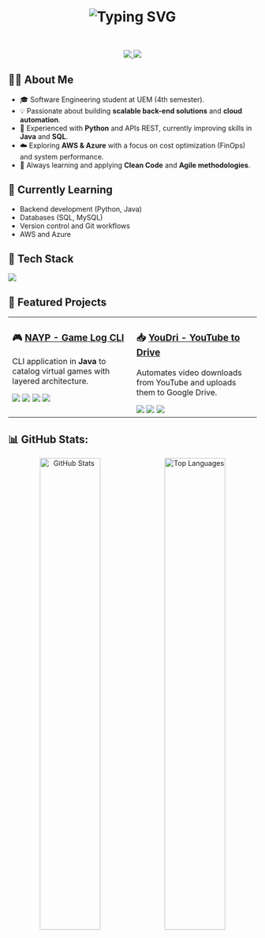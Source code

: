 <h1 align="center">
  <img src="https://readme-typing-svg.demolab.com?font=Fira+Code&weight=700&size=32&pause=1000&color=FFFFFF&center=true&vCenter=true&width=800&lines=Welcome+to+my+GitHub+Profile%21;I'm+Matheus+Frazatto!" alt="Typing SVG" />
</h1>

<br>

<p align="center">
  <a href="mailto:matheusfrazattodias@gmail.com">
    <img src="https://img.shields.io/badge/Email-D14836?style=for-the-badge&logo=gmail&logoColor=white" />
  </a>
  <a href="https://www.linkedin.com/in/matheus-frazatto-dias-093ba5338/" target="_blank">
    <img src="https://img.shields.io/badge/LinkedIn-0077B5?style=for-the-badge&logo=linkedin&logoColor=white" />
  </a>
</p>

## 👨‍💻 About Me
- 🎓 Software Engineering student at UEM (4th semester).
- 💡 Passionate about building **scalable back-end solutions** and **cloud automation**.
- 🐍 Experienced with **Python** and APIs REST, currently improving skills in **Java** and **SQL**.
- ☁️ Exploring **AWS & Azure** with a focus on cost optimization (FinOps) and system performance.
- 🚀 Always learning and applying **Clean Code** and **Agile methodologies**.

## 🌱 Currently Learning
- Backend development (Python, Java)
- Databases (SQL, MySQL)
- Version control and Git workflows
- AWS and Azure

## 🚀 Tech Stack

<p align="left">
  <a href="https://skillicons.dev">
    <img src="https://skillicons.dev/icons?i=python,java,javascript,sqlite,mysql,git,docker,linux" />
  </a>
</p>

## 📌 Featured Projects

<table align="center">
  <tr>
    <td width="50%" valign="top">
      <h3>🎮 <a href="https://github.com/MatheusFrazatto/NAYP---Game_Log_CLI">NAYP - Game Log CLI</a></h3>
      <p>CLI application in <b>Java</b> to catalog virtual games with layered architecture.</p>
      <img src="https://img.shields.io/badge/Java-17+-orange?style=for-the-badge&logo=java" />
      <img src="https://img.shields.io/badge/Maven-3.8+-red?style=for-the-badge&logo=apache-maven" />
      <img src="https://img.shields.io/badge/SQLite-003B57?style=for-the-badge&logo=sqlite" />
      <img src="https://img.shields.io/badge/RAWG_API-000000?style=for-the-badge" />
    </td>
    <td width="50%" valign="top">
      <h3>📥 <a href="https://github.com/MatheusFrazatto/YouDri---Youtube_To_Drive">YouDri - YouTube to Drive</a></h3>
      <p>Automates video downloads from YouTube and uploads them to Google Drive.</p>
      <img src="https://img.shields.io/badge/Python-3.7+-blue?style=for-the-badge&logo=python" />
      <img src="https://img.shields.io/badge/yt--dlp-FF0000?style=for-the-badge&logo=youtube" />
      <img src="https://img.shields.io/badge/Google%20Drive-4285F4?style=for-the-badge&logo=googledrive&logoColor=white" />
    </td>
  </tr>
</table>

## 📊 GitHub Stats:
<p align="center">
  <img src="https://github-readme-stats.vercel.app/api?username=MatheusFrazatto&theme=transparent&hide_border=true&show_icons=true&include_all_commits=true&count_private=true" width="49.5%" alt="GitHub Stats" />
  <img src="https://github-readme-stats.vercel.app/api/top-langs/?username=MatheusFrazatto&theme=transparent&hide_border=true&layout=compact" width="49.5%" alt="Top Languages" />
</p>

